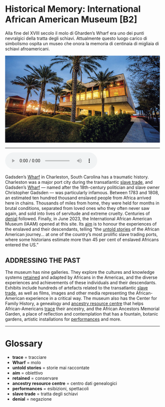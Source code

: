 # Historical Memory: International African American Museum   [B2]

Alla fine del XVIII secolo il molo di Gharden’s Wharf era uno dei punti nevralgici della tratta degli schiavi. Attualmente questo luogo carico di simbolismo ospita un museo che onora la memoria di centinaia di migliaia di schiavi afroamericani.

![](Historical%20Memory%20International%20African%20American%20Museum.jpg)

--------------

<div>
<audio controls autoplay>
    <source src="https:/raw.githubusercontent.com/dartie/knowledge-base/main/English/SpeakUp/2023-08/Historical%20Memory%20International%20African%20American%20Museum.mp3" type="audio/mpeg">
</audio>
</div>


Gadsden’s [Wharf](## "molo") in Charleston, South Carolina has a traumatic history. Charleston was a major port city during the transatlantic [slave trade](## "tratta degli schiavi"), and Gadsden’s [Wharf](## "molo") — named after the 18th-century politician and slave owner Christopher Gadsden — was particularly infamous. Between 1783 and 1808, an estimated ten hundred thousand enslaved people from Africa arrived here in chains. Thousands of miles from home, they were held for months in brutal conditions, separated from loved ones who they often never saw again, and sold into lives of servitude and extreme cruelty. Centuries of [denial](## "negazione") followed. Finally, in June 2023, the International African American Museum (IAAM) opened at this site. Its [aim](## "obiettivo") is to honour the experiences of the enslaved and their descendants, telling “the [untold stories](## "storie mai raccontate") of the African American journey… at one of the country’s most prolific slave trading ports, where some historians estimate more than 45 per cent of enslaved Africans entered the US.”

## ADDRESSING THE PAST
The museum has nine galleries. They explore the cultures and knowledge systems [retained](## "conservare") and adapted by Africans in the Americas, and the diverse experiences and achievements of these individuals and their descendants. Exhibits include hundreds of artefacts related to the transatlantic [slave trade](## "tratta degli schiavi"), as well as films, images and other media representing the African-American experience in a critical way. The museum also has the Center for Family History, a genealogy and [ancestry resource centre](## "centro dati genealogici") that helps African-Americans [trace](## "tracciare") their ancestry, and the African Ancestors Memorial Garden, a place of reflection and contemplation that has a fountain, botanic gardens, artistic installations for [performances](## "esibizioni, spettacoli") and more.

--------------

<div style = "display:block; clear:both; page-break-after:always;"></div>

# Glossary
* **trace** = tracciare
* **Wharf** = molo
* **untold stories** = storie mai raccontate
* **aim** = obiettivo
* **retained** = conservare
* **ancestry resource centre** = centro dati genealogici
* **performances** = esibizioni, spettacoli
* **slave trade** = tratta degli schiavi
* **denial** = negazione
